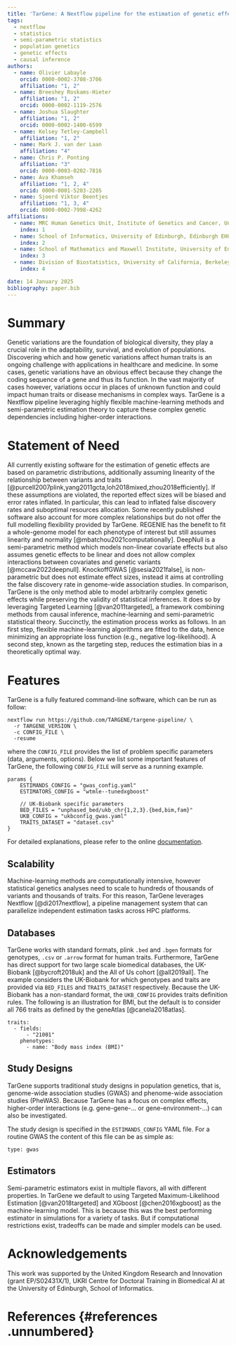 ```yaml
---
title: 'TarGene: A Nextflow pipeline for the estimation of genetic effects on human traits via semi-parametric methods.'
tags:
  - nextflow
  - statistics
  - semi-parametric statistics
  - population genetics
  - genetic effects
  - causal inference
authors:
  - name: Olivier Labayle
    orcid: 0000-0002-3708-3706
    affiliation: "1, 2"
  - name: Breeshey Roskams-Hieter
    affiliation: "1, 2"
    orcid: 0000-0002-1119-2576
  - name: Joshua Slaughter
    affiliation: "1, 2"
    orcid: 0000-0002-1400-6599
  - name: Kelsey Tetley-Campbell
    affiliation: "1, 2"
  - name: Mark J. van der Laan
    affiliation: "4"
  - name: Chris P. Ponting
    affiliation: "3"
    orcid: 0000-0003-0202-7816
  - name: Ava Khamseh
    affiliation: "1, 2, 4"
    orcid: 0000-0001-5203-2205
  - name: Sjoerd Viktor Beentjes
    affiliation: "1, 3, 4"
    orcid: 0000-0002-7998-4262
affiliations:
  - name: MRC Human Genetics Unit, Institute of Genetics and Cancer, University of Edinburgh, Edinburgh EH4 2XU, United Kingdom.
    index: 1
  - name: School of Informatics, University of Edinburgh, Edinburgh EH8 9AB, United Kingdom
    index: 2
  - name: School of Mathematics and Maxwell Institute, University of Edinburgh, Edinburgh EH9 3FD, United Kingdom
    index: 3
  - name: Division of Biostatistics, University of California, Berkeley, CA, USA
    index: 4

date: 14 January 2025
bibliography: paper.bib
---
```


# Summary

Genetic variations are the foundation of biological diversity, they play a crucial role in the adaptability, survival, and evolution of populations. Discovering which and how genetic variations affect human traits is an ongoing challenge with applications in healthcare and medicine. In some cases, genetic variations have an obvious effect because they change the coding sequence of a gene and thus its function. In the vast majority of cases however, variations occur in places of unknown function and could impact human traits or disease mechanisms in complex ways. TarGene is a Nextflow pipeline leveraging highly flexible machine-learning methods and semi-parametric estimation theory to capture these complex genetic dependencies including higher-order interactions.

# Statement of Need

All currently existing software for the estimation of genetic effects are based on parametric distributions, additionally assuming linearity of the relationship between variants and traits [@purcell2007plink,yang2011gcta,loh2018mixed,zhou2018efficiently]. If these assumptions are violated, the reported effect sizes will be biased and error rates inflated. In particular, this can lead to inflated false discovery rates and suboptimal resources allocation. Some recently published software also account for more complex relationships but do not offer the full modelling flexibility provided by TarGene. REGENIE has the benefit to fit a whole-genome model for each phenotype of interest but still assumes linearity and normality [@mbatchou2021computationally]. DeepNull is a semi-parametric method which models non-linear covariate effects but also assumes genetic effects to be linear and does not allow complex interactions between covariates and genetic variants [@mccaw2022deepnull]. KnockoffGWAS [@sesia2021false], is non-parametric but does not estimate effect sizes, instead it aims at controlling the false discovery rate in genome-wide association studies. In comparison, TarGene is the only method able to model arbitrarily complex genetic effects while preserving the validity of statistical inferences. It does so by leveraging Targeted Learning [@van2011targeted], a framework combining methods from causal inference, machine-learning and semi-parametric statistical theory. Succinctly, the estimation process works as follows. In an first step, flexible machine-learning algorithms are fitted to the data, hence minimizing an appropriate loss function (e.g., negative log-likelihood). A second step, known as the targeting step, reduces the estimation bias in a theoretically optimal way.

# Features

TarGene is a fully featured command-line software, which can be run as follow:

```
nextflow run https://github.com/TARGENE/targene-pipeline/ \
  -r TARGENE_VERSION \
  -c CONFIG_FILE \
  -resume
```

where the `CONFIG_FILE` provides the list of problem specific parameters (data, arguments, options). Below we list some important features of TarGene, the following `CONFIG_FILE` will serve as a running example.

```
params {
    ESTIMANDS_CONFIG = "gwas_config.yaml"
    ESTIMATORS_CONFIG = "wtmle--tunedxgboost"

    // UK-Biobank specific parameters
    BED_FILES = "unphased_bed/ukb_chr{1,2,3}.{bed,bim,fam}"
    UKB_CONFIG = "ukbconfig_gwas.yaml"
    TRAITS_DATASET = "dataset.csv"
}
```

For detailed explanations, please refer to the online [documentation](https://targene.github.io/targene-pipeline/stable/).

## Scalability

Machine-learning methods are computationally intensive, however statistical genetics analyses need to scale to hundreds of thousands of variants and thousands of traits. For this reason, TarGene leverages Nextflow [@di2017nextflow], a pipeline management system that can parallelize independent estimation tasks across HPC platforms.

## Databases

TarGene works with standard formats, plink `.bed` and `.bgen` formats for genotypes, `.csv` or `.arrow` format for human traits. Furthermore, TarGene has direct support for two large scale biomedical databases, the UK-Biobank [@bycroft2018uk] and the All of Us cohort [@all2019all]. The example considers the UK-Biobank for which genotypes and traits are provided via `BED_FILES` and `TRAITS_DATASET` respectively. Because the UK-Biobank has a non-standard format, the `UKB_CONFIG` provides traits definition rules. The following is an illustration for BMI, but the default is to consider all 766 traits as defined by the geneAtlas [@canela2018atlas].

```
traits:
  - fields:
      - "21001"
    phenotypes:
      - name: "Body mass index (BMI)"
```

## Study Designs

TarGene supports traditional study designs in population genetics, that is, genome-wide association studies (GWAS) and phenome-wide association studies (PheWAS). Because TarGene has a focus on complex effects, higher-order interactions (e.g. gene-gene-... or gene-environment-...) can also be investigated.

The study design is specified in the `ESTIMANDS_CONFIG` YAML file. For a routine GWAS the content of this file can be as simple as:

```
type: gwas
```

## Estimators

Semi-parametric estimators exist in multiple flavors, all with different properties. In TarGene we default to using Targeted Maximum-Likelihood Estimation [@van2018targeted] and XGboost [@chen2016xgboost] as the machine-learning model. This is because this was the best performing estimator in simulations for a variety of tasks. But if computational restrictions exist, tradeoffs can be made and simpler models can be used.

# Acknowledgements

This work was supported by the United Kingdom Research and Innovation (grant EP/S02431X/1), UKRI Centre for Doctoral Training in Biomedical AI at the University of Edinburgh, School of Informatics.

# References {#references .unnumbered}
